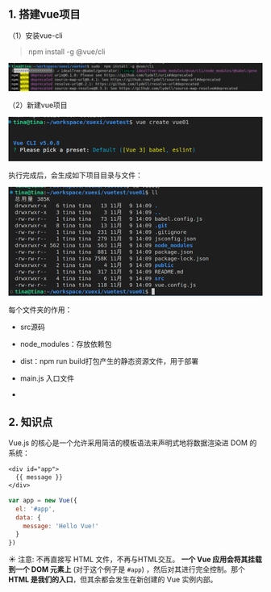 ## 1. 搭建vue项目

（1）安装vue-cli

> npm install -g @vue/cli

![](../../assets/2022-11-09-14-12-53-image.png)

（2）新建vue项目

![](../../assets/2022-11-09-14-13-22-image.png)

执行完成后，会生成如下项目目录与文件：

![](../../assets/2022-11-09-14-14-16-image.png)

每个文件夹的作用：

- src源码

- node_modules：存放依赖包

- dist：npm run build打包产生的静态资源文件，用于部署

- main.js 入口文件

- 



## 2. 知识点

Vue.js 的核心是一个允许采用简洁的模板语法来声明式地将数据渲染进 DOM 的系统：

```http
<div id="app">
  {{ message }}
</div>
```

```js
var app = new Vue({
  el: '#app',
  data: {
    message: 'Hello Vue!'
  }
})
```

:sunny: 注意: 不再直接写 HTML 文件，不再与HTML交互。 **一个 Vue 应用会将其挂载到一个 DOM 元素上**   (对于这个例子是 `#app`) ，然后对其进行完全控制。那个 **HTML 是我们的入口**，但其余都会发生在新创建的 Vue 实例内部。


